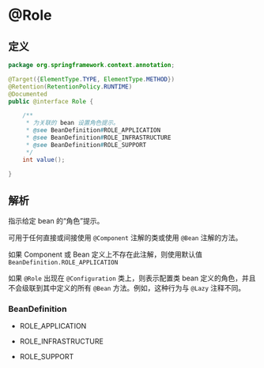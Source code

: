 # @Role

## 定义

```java
package org.springframework.context.annotation;

@Target({ElementType.TYPE, ElementType.METHOD})
@Retention(RetentionPolicy.RUNTIME)
@Documented
public @interface Role {

    /**
     * 为关联的 bean 设置角色提示。
     * @see BeanDefinition#ROLE_APPLICATION
     * @see BeanDefinition#ROLE_INFRASTRUCTURE
     * @see BeanDefinition#ROLE_SUPPORT
     */
    int value();

}
```

## 解析

指示给定 bean 的“角色”提示。

可用于任何直接或间接使用 `@Component` 注解的类或使用 `@Bean` 注解的方法。

如果 Component 或 Bean 定义上不存在此注解，则使用默认值 `BeanDefinition.ROLE_APPLICATION`

如果 `@Role` 出现在 `@Configuration` 类上，则表示配置类 bean 定义的角色，并且不会级联到其中定义的所有 `@Bean` 方法。例如，这种行为与 `@Lazy` 注释不同。

### BeanDefinition

* ROLE\_APPLICATION

* ROLE\_INFRASTRUCTURE

* ROLE\_SUPPORT




